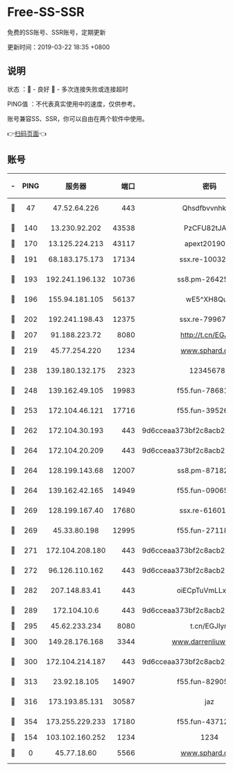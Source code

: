 # Free-SS-SSR

免费的SS账号、SSR账号，定期更新

更新时间：2019-03-22 18:35 +0800

## 说明

状态     ：🙂 - 良好 🙁 - 多次连接失败或连接超时

PING值   ：不代表真实使用中的速度，仅供参考。

账号兼容SS、SSR，你可以自由在两个软件中使用。

👉[扫码页面](https://liesauer.github.io/Free-SS-SSR/)👈

## 账号

|-|PING|服务器|端口|密码|加密方式|区域|
|:----:|:----:|:-----:|-----:|:----:|:----:|:----:|
|🙂|47|47.52.64.226|443|Qhsdfbvvnhkm1|aes-256-cfb|HK|
|🙂|140|13.230.92.202|43538|PzCFU82tJAdZ|aes-256-cfb|JP|
|🙂|170|13.125.224.213|43117|apext2019005|chacha20|KR|
|🙂|191|68.183.175.173|17134|ssx.re-10032791|aes-256-cfb|US|
|🙂|193|192.241.196.132|10736|ss8.pm-26425369|aes-256-cfb|US|
|🙂|196|155.94.181.105|56137|wE5^XH8Quw|aes-256-cfb|US|
|🙂|202|192.241.198.43|12375|ssx.re-79967299|aes-256-cfb|US|
|🙂|207|91.188.223.72|8080|http://t.cn/EGJIyrl|rc4-md5|RU|
|🙂|219|45.77.254.220|1234|www.sphard.com|aes-256-cfb|SG|
|🙂|238|139.180.132.175|2323|123456789|aes-256-cfb|SG|
|🙂|248|139.162.49.105|19983|f55.fun-78681793|aes-256-cfb|SG|
|🙂|253|172.104.46.121|17716|f55.fun-39526771|aes-256-cfb|SG|
|🙂|262|172.104.30.193|443|9d6cceaa373bf2c8acb22e60b6a58be6|aes-256-cfb|US|
|🙂|264|172.104.20.209|443|9d6cceaa373bf2c8acb22e60b6a58be6|aes-256-cfb|US|
|🙂|264|128.199.143.68|12007|ss8.pm-87182779|aes-256-cfb|SG|
|🙂|264|139.162.42.165|14949|f55.fun-09065498|aes-256-cfb|SG|
|🙂|269|128.199.167.40|17680|ssx.re-61601620|aes-256-cfb|SG|
|🙂|269|45.33.80.198|12995|f55.fun-27118272|aes-256-cfb|US|
|🙂|271|172.104.208.180|443|9d6cceaa373bf2c8acb22e60b6a58be6|aes-256-cfb|US|
|🙂|272|96.126.110.162|443|9d6cceaa373bf2c8acb22e60b6a58be6|aes-256-cfb|US|
|🙂|282|207.148.83.41|443|oiECpTuVmLLxk4Ts|aes-256-cfb|AU|
|🙂|289|172.104.10.6|443|9d6cceaa373bf2c8acb22e60b6a58be6|aes-256-cfb|US|
|🙂|295|45.62.233.234|8080|t.cn/EGJIyrl|rc4-md5|CA|
|🙂|300|149.28.176.168|3344|www.darrenliuwei.com|aes-256-cfb|AU|
|🙂|300|172.104.214.187|443|9d6cceaa373bf2c8acb22e60b6a58be6|aes-256-cfb|US|
|🙂|313|23.92.18.105|14907|f55.fun-82905672|aes-256-cfb|US|
|🙂|316|173.193.85.131|30587|jaz|aes-256-cfb|US|
|🙂|354|173.255.229.233|17180|f55.fun-43712198|aes-256-cfb|US|
|🙁|154|103.102.160.252|1234|1234|rc4-md5|JP|
|🙁|0|45.77.18.60|5566|www.sphard.com|aes-256-cfb|JP|

